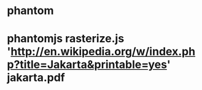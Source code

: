 # phantom
# phantomjs rasterize.js 'http://en.wikipedia.org/w/index.php?title=Jakarta&printable=yes' jakarta.pdf 
